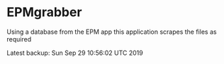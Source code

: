 # EPMgrabber
Using a database from the EPM app this application scrapes the files as required


Latest backup: Sun Sep 29 10:56:02 UTC 2019
